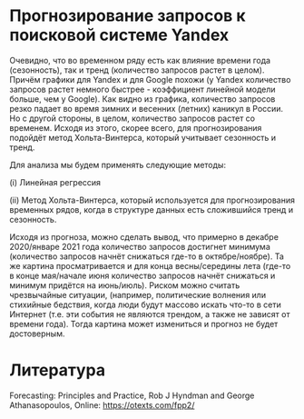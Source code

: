 # Прогнозирование запросов к поисковой системе Yandex

Очевидно, что во временном ряду есть как влияние времени года (сезонность), так и тренд (количество запросов
растет в целом). Причём графики для Yandex и для Google похожи (у Yandex количество запросов растет немного 
быстрее - коэффициент линейной модели больше, чем у Google). Как видно из графика, количество запросов резко 
падает во время зимних и весенних (летних) каникул в России. Но с другой стороны, в целом, количество 
запросов растет со временем. Исходя из этого, скорее всего, для прогнозирования подойдёт метод 
Хольта-Винтерса, который учитывает сезонность и тренд.

Для анализа мы будем применять следующие методы:

(i) Линейная регрессия

(ii) Метод Хольта-Винтерса, который используется для прогнозирования временных рядов, когда в структуре 
данных есть сложившийся тренд и сезонность.

Исходя из прогноза, можно сделать вывод, что примерно в декабре 2020/январе 2021 года количество запросов 
достигнет минимума (количество запросов начнёт снижаться где-то в октябре/ноябре). Та же картина 
просматривается и для конца весны/середины лета (где-то в конце мая/начале июня количество запросов начнёт снижаться и минимум придётся на июнь/июль). Риском можно считать чрезвычайные ситуации, (например, политические волнения или стихийные бедствия, когда люди будут массово искать что-то в сети Интернет (т.е. эти события не являются трендом, а также не зависят от времени года). Тогда картина может измениться и прогноз не будет достоверным.

# Литература

Forecasting: Principles and Practice, Rob J Hyndman and George Athanasopoulos, Online: https://otexts.com/fpp2/
